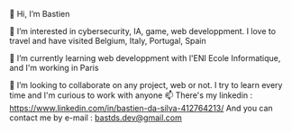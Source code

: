 👋 Hi, I’m Bastien


👀 I’m interested in cybersecurity, IA, game, web developpment.
I love to travel and have visited Belgium, Italy, Portugal, Spain


🌱 I’m currently learning web developpment with l'ENI Ecole Informatique, and I'm working in Paris


💞️ I’m looking to collaborate on any project, web or not. I try to learn every time and I'm curious to work with anyone
📫 There's my linkedin : https://www.linkedin.com/in/bastien-da-silva-412764213/
    And you can contact me by e-mail : bastds.dev@gmail.com 

